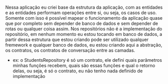 Nessa aplicação eu criei base da estrutura da aplicação, com as entidades e as
entidades performam operações entre si, ou seja, os casos de uso. Somente com isso
é possível mapear o funcionamento da aplicação quase que por completo sem depender
de banco de dados e sem depender de rotas ou qualquer coisa assim. Nos repositórios não é a implementação do repositório, em nenhum momento eu estou tocando em banco de dados, a partir dessa estrutura que estou criando pode ser utilizado qualquer fremework e qualquer banco de dados, eu estou criando aqui a abstração, os contratos, os contratos de conversação entre as camadas.
  - ex: o StudentsRepository é só um contrato, ele defini quais parâmetros minhas funções recebem, quais são essas funções e qual o retorno delas, ou seja, é só
  o contrato, eu não tenho nada definido de implementação